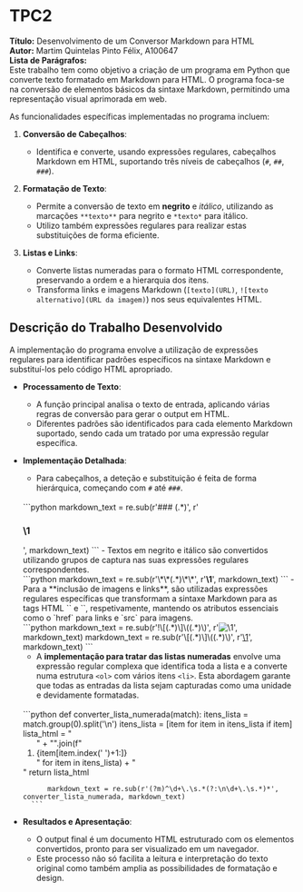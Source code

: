 # TPC2

**Título:** Desenvolvimento de um Conversor Markdown para HTML  
**Autor:** Martim Quintelas Pinto Félix, A100647  
**Lista de Parágrafos:**  
Este trabalho tem como objetivo a criação de um programa em Python que converte texto formatado em Markdown para HTML. O programa foca-se na conversão de elementos básicos da sintaxe Markdown, permitindo uma representação visual aprimorada em web.

As funcionalidades específicas implementadas no programa incluem:

1. **Conversão de Cabeçalhos**: 
   - Identifica e converte, usando expressões regulares, cabeçalhos Markdown em HTML, suportando três níveis de cabeçalhos (`#`, `##`, `###`).

2. **Formatação de Texto**:
   - Permite a conversão de texto em **negrito** e *itálico*, utilizando as marcações `**texto**` para negrito e `*texto*` para itálico.
   - Utilizo também expressões regulares para realizar estas substituições de forma eficiente.

3. **Listas e Links**:
   - Converte listas numeradas para o formato HTML correspondente, preservando a ordem e a hierarquia dos itens.
   - Transforma links e imagens Markdown (`[texto](URL)`, `![texto alternativo](URL da imagem)`) nos seus equivalentes HTML.

## Descrição do Trabalho Desenvolvido

A implementação do programa envolve a utilização de expressões regulares para identificar padrões específicos na sintaxe Markdown e substituí-los pelo código HTML apropriado.

- **Processamento de Texto**:
  - A função principal analisa o texto de entrada, aplicando várias regras de conversão para gerar o output em HTML.
  - Diferentes padrões são identificados para cada elemento Markdown suportado, sendo cada um tratado por uma expressão regular específica.

- **Implementação Detalhada**:
    - Para cabeçalhos, a deteção e substituição é feita de forma hierárquica, começando com `#` até `###`.
    <br>
    ```python
    markdown_text = re.sub(r'### (.*)', r'<h3>\1</h3>', markdown_text)
    ```
    - Textos em negrito e itálico são convertidos utilizando grupos de captura nas suas expressões regulares correspondentes.
    <br>
    ```python
    markdown_text = re.sub(r'\*\*(.*)\*\*', r'<b>\1</b>', markdown_text)
    ```
    - Para a **inclusão de imagens e links**, são utilizadas expressões regulares específicas que transformam a sintaxe Markdown para as tags HTML `<img>` e `<a>`, respetivamente, mantendo os atributos essenciais como o `href` para links e `src` para imagens.
    <br>
        ```python
        markdown_text = re.sub(r'!\[(.*)\]\((.*)\)', r'<img src="\2" alt="\1"/>', markdown_text)
        markdown_text = re.sub(r'\[(.*)\]\((.*)\)', r'<a href="\2">\1</a>', markdown_text)
        ```
  
    - A **implementação para tratar das listas numeradas** envolve uma expressão regular complexa que identifica toda a lista e a converte numa estrutura `<ol>` com vários itens `<li>`. Esta abordagem garante que todas as entradas da lista sejam capturadas como uma unidade e devidamente formatadas.
    <br>
        ```python
            def converter_lista_numerada(match):
                itens_lista = match.group(0).split('\n')
                itens_lista = [item for item in itens_lista if item]
                lista_html = "<ol>" + "".join(f"<li>{item[item.index(' ')+1:]}</li>" for item in itens_lista) + "</ol>"
                return lista_html
            
            markdown_text = re.sub(r'(?m)^\d+\.\s.*(?:\n\d+\.\s.*)*', converter_lista_numerada, markdown_text)
        ```

- **Resultados e Apresentação**:
  - O output final é um documento HTML estruturado com os elementos convertidos, pronto para ser visualizado em um navegador.
  - Este processo não só facilita a leitura e interpretação do texto original como também amplia as possibilidades de formatação e design.

